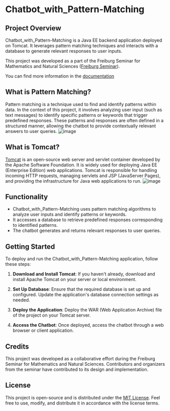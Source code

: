 # Chatbot_with_Pattern-Matching

## Project Overview
Chatbot_with_Pattern-Matching is a Java EE backend application deployed on Tomcat. It leverages pattern matching techniques and interacts with a database to generate relevant responses to user inputs.

This project was developed as a part of the Freiburg Seminar for Mathematics and Natural Sciences ([Freiburg Seminar](https://freiburg-seminar.de/)).

You can find more information in the [documentation](https://github.com/TorbenStriegel/Chatbot_with_Pattern-Matching/files/12642787/Documentation.pdf)

## What is Pattern Matching?
Pattern matching is a technique used to find and identify patterns within data. In the context of this project, it involves analyzing user input (such as text messages) to identify specific patterns or keywords that trigger predefined responses. These patterns and responses are often defined in a structured manner, allowing the chatbot to provide contextually relevant answers to user queries.
![image](https://github.com/TorbenStriegel/Chatbot_with_Pattern-Matching/assets/29056807/ba369913-2f14-40b1-a7a9-8a2ef638eb72)

## What is Tomcat?
[Tomcat](http://tomcat.apache.org/) is an open-source web server and servlet container developed by the Apache Software Foundation. It is widely used for deploying Java EE (Enterprise Edition) web applications. Tomcat is responsible for handling incoming HTTP requests, managing servlets and JSP (JavaServer Pages), and providing the infrastructure for Java web applications to run.
![image](https://github.com/TorbenStriegel/Chatbot_with_Pattern-Matching/assets/29056807/72ef9fa4-d86c-40f2-9352-81d4e55f8c3a)


## Functionality
- Chatbot_with_Pattern-Matching uses pattern matching algorithms to analyze user inputs and identify patterns or keywords.
- It accesses a database to retrieve predefined responses corresponding to identified patterns.
- The chatbot generates and returns relevant responses to user queries.

## Getting Started
To deploy and run the Chatbot_with_Pattern-Matching application, follow these steps:

1. **Download and Install Tomcat**: If you haven't already, download and install Apache Tomcat on your server or local environment.

2. **Set Up Database**: Ensure that the required database is set up and configured. Update the application's database connection settings as needed.

3. **Deploy the Application**: Deploy the WAR (Web Application Archive) file of the project on your Tomcat server.

4. **Access the Chatbot**: Once deployed, access the chatbot through a web browser or client application.

## Credits
This project was developed as a collaborative effort during the Freiburg Seminar for Mathematics and Natural Sciences. Contributors and organizers from the seminar have contributed to its design and implementation.

## License
This project is open-source and is distributed under the [MIT License](LICENSE). Feel free to use, modify, and distribute it in accordance with the license terms.
